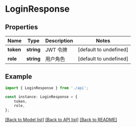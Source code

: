 # LoginResponse


## Properties

Name | Type | Description | Notes
------------ | ------------- | ------------- | -------------
**token** | **string** | JWT 令牌 | [default to undefined]
**role** | **string** | 用户角色 | [default to undefined]

## Example

```typescript
import { LoginResponse } from './api';

const instance: LoginResponse = {
    token,
    role,
};
```

[[Back to Model list]](../README.md#documentation-for-models) [[Back to API list]](../README.md#documentation-for-api-endpoints) [[Back to README]](../README.md)
